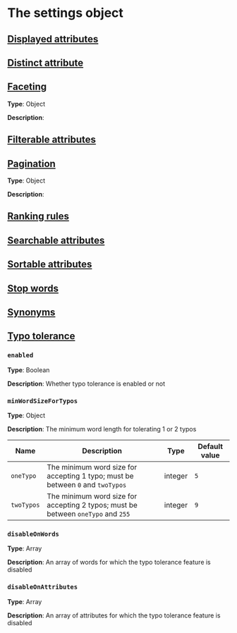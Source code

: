 # The settings object

## [Displayed attributes](/reference/api/displayed_attributes.md)

## [Distinct attribute](/reference/api/distinct_attribute.md)

## [Faceting](/reference/api/faceting.md)

**Type**: Object

**Description**:

## [Filterable attributes](/reference/api/filterable_attributes.md)

## [Pagination](/reference/api/pagination.md)

**Type**: Object

**Description**:

## [Ranking rules](/reference/api/ranking_rules.md)

## [Searchable attributes](/reference/api/searchable_attributes.md)

## [Sortable attributes](/reference/api/sortable_attributes.md)

## [Stop words](/reference/api/stop_words.md)

## [Synonyms](/reference/api/synonyms.md)

## [Typo tolerance](/reference/api/typo_tolerance.md)

### `enabled`

**Type**: Boolean

**Description**: Whether typo tolerance is enabled or not

### `minWordSizeForTypos`

**Type**: Object

**Description**: The minimum word length for tolerating 1 or 2 typos

| Name       | Description                                                                       | Type    | Default value |
|------------|-----------------------------------------------------------------------------------|---------|---------------|
| `oneTypo`  | The minimum word size for accepting 1 typo; must be between `0` and `twoTypos`    | integer | `5`           |
| `twoTypos` | The minimum word size for accepting 2 typos; must be between `oneTypo` and `255`  | integer | `9`           |

### `disableOnWords`

**Type**: Array

**Description**: An array of words for which the typo tolerance feature is disabled

### `disableOnAttributes`

**Type**: Array

**Description**: An array of attributes for which the typo tolerance feature is disabled

